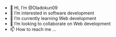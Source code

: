 - 👋 Hi, I’m @Oladokun09
- 👀 I’m interested in software development 
- 🌱 I’m currently learning Web development 
- 💞️ I’m looking to collaborate on Web development 
- 📫 How to reach me ...

<!---
Oladokun09/Oladokun09 is a ✨ special ✨ repository because its `README.md` (this file) appears on your GitHub profile.
You can click the Preview link to take a look at your changes.
--->
